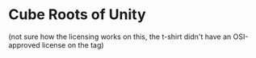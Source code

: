 # Cube Roots of Unity

(not sure how the licensing works on this, the t-shirt didn't have an OSI-approved license on the tag)

